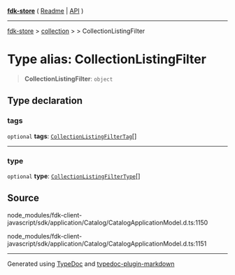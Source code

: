 [**fdk-store**](../../../README.md) ( [Readme](../../../README.md) \| [API](../../../API.md) )

---

[fdk-store](../../../API.md) > [collection](../../README.md) > [<internal>](../README.md) > CollectionListingFilter

# Type alias: CollectionListingFilter

> **CollectionListingFilter**: `object`

## Type declaration

### tags

`optional` **tags**: [`CollectionListingFilterTag`](type-alias.CollectionListingFilterTag.md)[]

---

### type

`optional` **type**: [`CollectionListingFilterType`](type-alias.CollectionListingFilterType.md)[]

## Source

node_modules/fdk-client-javascript/sdk/application/Catalog/CatalogApplicationModel.d.ts:1150

node_modules/fdk-client-javascript/sdk/application/Catalog/CatalogApplicationModel.d.ts:1151

---

Generated using [TypeDoc](https://typedoc.org/) and [typedoc-plugin-markdown](https://www.npmjs.com/package/typedoc-plugin-markdown)
